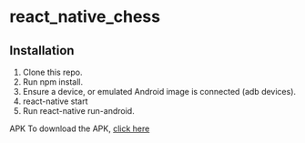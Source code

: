 # react_native_chess

## Installation
 
1) Clone this repo.
2) Run npm install.
3) Ensure a device, or emulated Android image is connected (adb devices).
4) react-native start
5) Run react-native run-android. 

APK
To download the APK, [click here](https://drive.google.com/file/d/1bC2twEpibkbbl6-Ek8HMhzIjHzJrWYmN/view?usp=sharing)


